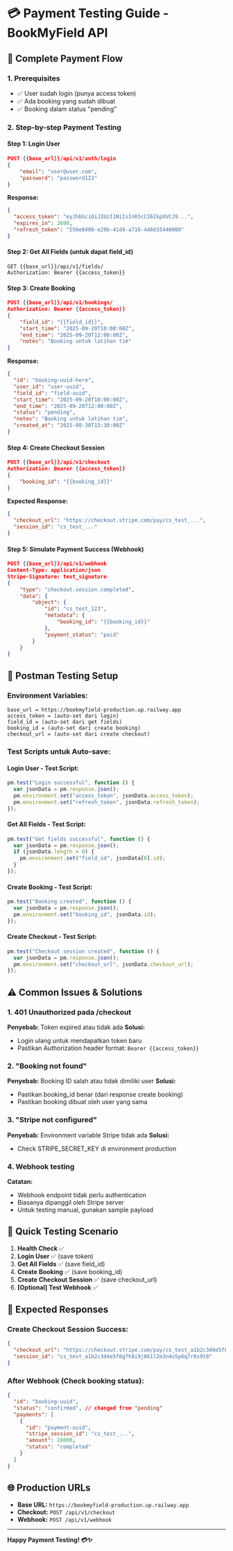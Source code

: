 # 💳 Payment Testing Guide - BookMyField API

## 🔄 **Complete Payment Flow**

### 1. **Prerequisites**

- ✅ User sudah login (punya access token)
- ✅ Ada booking yang sudah dibuat
- ✅ Booking dalam status "pending"

### 2. **Step-by-step Payment Testing**

#### Step 1: Login User

```json
POST {{base_url}}/api/v1/auth/login
{
    "email": "user@user.com",
    "password": "password123"
}
```

**Response:**

```json
{
  "access_token": "eyJhbGciOiJIUzI1NiIsInR5cCI6IkpXVCJ9...",
  "expires_in": 3600,
  "refresh_token": "550e8400-e29b-41d4-a716-446655440000"
}
```

#### Step 2: Get All Fields (untuk dapat field_id)

```
GET {{base_url}}/api/v1/fields/
Authorization: Bearer {{access_token}}
```

#### Step 3: Create Booking

```json
POST {{base_url}}/api/v1/bookings/
Authorization: Bearer {{access_token}}
{
    "field_id": "{{field_id}}",
    "start_time": "2025-09-20T10:00:00Z",
    "end_time": "2025-09-20T12:00:00Z",
    "notes": "Booking untuk latihan tim"
}
```

**Response:**

```json
{
  "id": "booking-uuid-here",
  "user_id": "user-uuid",
  "field_id": "field-uuid",
  "start_time": "2025-09-20T10:00:00Z",
  "end_time": "2025-09-20T12:00:00Z",
  "status": "pending",
  "notes": "Booking untuk latihan tim",
  "created_at": "2025-08-30T15:30:00Z"
}
```

#### Step 4: Create Checkout Session

```json
POST {{base_url}}/api/v1/checkout
Authorization: Bearer {{access_token}}
{
    "booking_id": "{{booking_id}}"
}
```

**Expected Response:**

```json
{
  "checkout_url": "https://checkout.stripe.com/pay/cs_test_...",
  "session_id": "cs_test_..."
}
```

#### Step 5: Simulate Payment Success (Webhook)

```json
POST {{base_url}}/api/v1/webhook
Content-Type: application/json
Stripe-Signature: test_signature
{
    "type": "checkout.session.completed",
    "data": {
        "object": {
            "id": "cs_test_123",
            "metadata": {
                "booking_id": "{{booking_id}}"
            },
            "payment_status": "paid"
        }
    }
}
```

## 🔧 **Postman Testing Setup**

### Environment Variables:

```
base_url = https://bookmyfield-production.up.railway.app
access_token = (auto-set dari login)
field_id = (auto-set dari get fields)
booking_id = (auto-set dari create booking)
checkout_url = (auto-set dari create checkout)
```

### Test Scripts untuk Auto-save:

#### Login User - Test Script:

```javascript
pm.test("Login successful", function () {
  var jsonData = pm.response.json();
  pm.environment.set("access_token", jsonData.access_token);
  pm.environment.set("refresh_token", jsonData.refresh_token);
});
```

#### Get All Fields - Test Script:

```javascript
pm.test("Get fields successful", function () {
  var jsonData = pm.response.json();
  if (jsonData.length > 0) {
    pm.environment.set("field_id", jsonData[0].id);
  }
});
```

#### Create Booking - Test Script:

```javascript
pm.test("Booking created", function () {
  var jsonData = pm.response.json();
  pm.environment.set("booking_id", jsonData.id);
});
```

#### Create Checkout - Test Script:

```javascript
pm.test("Checkout session created", function () {
  var jsonData = pm.response.json();
  pm.environment.set("checkout_url", jsonData.checkout_url);
});
```

## ⚠️ **Common Issues & Solutions**

### 1. **401 Unauthorized pada /checkout**

**Penyebab:** Token expired atau tidak ada
**Solusi:**

- Login ulang untuk mendapatkan token baru
- Pastikan Authorization header format: `Bearer {{access_token}}`

### 2. **"Booking not found"**

**Penyebab:** Booking ID salah atau tidak dimiliki user
**Solusi:**

- Pastikan booking_id benar (dari response create booking)
- Pastikan booking dibuat oleh user yang sama

### 3. **"Stripe not configured"**

**Penyebab:** Environment variable Stripe tidak ada
**Solusi:**

- Check STRIPE_SECRET_KEY di environment production

### 4. **Webhook testing**

**Catatan:**

- Webhook endpoint tidak perlu authentication
- Biasanya dipanggil oleh Stripe server
- Untuk testing manual, gunakan sample payload

## 🎯 **Quick Testing Scenario**

1. **Health Check** ✅
2. **Login User** ✅ (save token)
3. **Get All Fields** ✅ (save field_id)
4. **Create Booking** ✅ (save booking_id)
5. **Create Checkout Session** ✅ (save checkout_url)
6. **[Optional] Test Webhook** ✅

## 📝 **Expected Responses**

### Create Checkout Session Success:

```json
{
  "checkout_url": "https://checkout.stripe.com/pay/cs_test_a1b2c3d4e5f6g7h8i9j0k1l2m3n4o5p6q7r8s9t0",
  "session_id": "cs_test_a1b2c3d4e5f6g7h8i9j0k1l2m3n4o5p6q7r8s9t0"
}
```

### After Webhook (Check booking status):

```json
{
  "id": "booking-uuid",
  "status": "confirmed", // changed from "pending"
  "payments": [
    {
      "id": "payment-uuid",
      "stripe_session_id": "cs_test_...",
      "amount": 10000,
      "status": "completed"
    }
  ]
}
```

## 🌐 **Production URLs**

- **Base URL:** `https://bookmyfield-production.up.railway.app`
- **Checkout:** `POST /api/v1/checkout`
- **Webhook:** `POST /api/v1/webhook`

---

**Happy Payment Testing! 💳✨**
